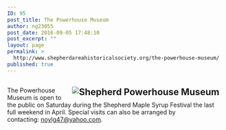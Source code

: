 ```yaml
---
ID: 95
post_title: The Powerhouse Museum
author: ng23055
post_date: 2016-09-05 17:48:10
post_excerpt: ""
layout: page
permalink: >
  http://www.shepherdareahistoricalsociety.org/the-powerhouse-museum/
published: true
---
```

<h2><img src="https://web.archive.org/web/20131126081814/http://shepherdahs.org/images/shepherd_powerhouse.png" alt="Shepherd Powerhouse Museum" align="right" hspace="10px" /></h2>

<p align="left">The Powerhouse Museum is open to the public on Saturday during the Shepherd Maple Syrup Festival the last full weekend in April. Special visits can also be arranged by contacting: <a href="mailto:noylg47@yahoo.com">noylg47@yahoo.com</a>.</p>